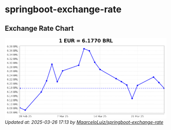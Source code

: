 # springboot-exchange-rate

<!-- EXCHANGE-RATE-START -->
## Exchange Rate Chart

![Exchange Rate Chart](charts/chart.png)*Updated at: 2025-03-26 17:13 by [MaarceloLuiz/springboot-exchange-rate](https://github.com/MaarceloLuiz/springboot-exchange-rate)*


<!-- EXCHANGE-RATE-END -->